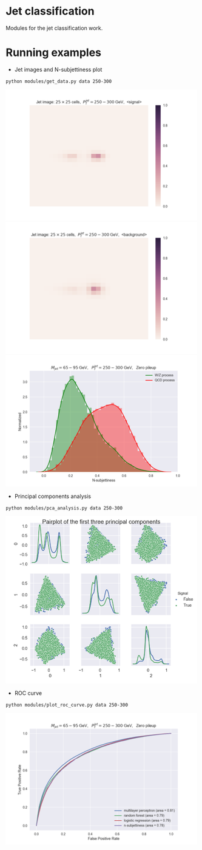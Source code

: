 # Jet classification 
Modules for the jet classification work.

# Running examples

  * Jet images and N-subjettiness plot
```shell
python modules/get_data.py data 250-300 
```
![](plots/signal_image.png)
![](plots/backgr_image.png)
![](plots/nsubjettiness.png)

  * Principal components analysis
```shell
python modules/pca_analysis.py data 250-300
```
![](plots/pca_components.png)

  * ROC curve
```shell
python modules/plot_roc_curve.py data 250-300
```
![](plots/roc_curve.png)

